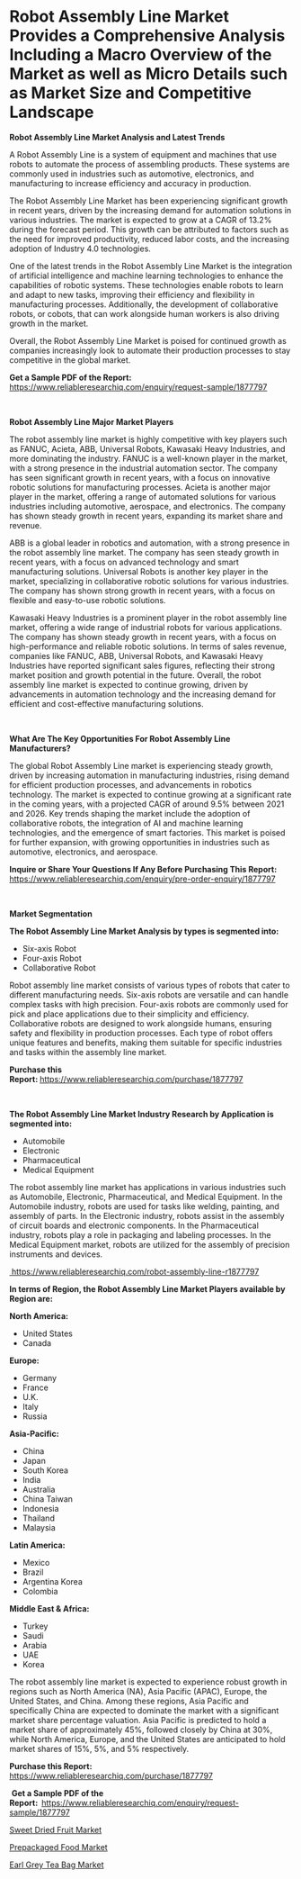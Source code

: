 <p><h1>Robot Assembly Line Market Provides a Comprehensive Analysis Including a Macro Overview of the Market as well as Micro Details such as Market Size and Competitive Landscape</h1></p><p><strong>Robot Assembly Line Market Analysis and Latest Trends</strong></p>
<p><p>A Robot Assembly Line is a system of equipment and machines that use robots to automate the process of assembling products. These systems are commonly used in industries such as automotive, electronics, and manufacturing to increase efficiency and accuracy in production.</p><p>The Robot Assembly Line Market has been experiencing significant growth in recent years, driven by the increasing demand for automation solutions in various industries. The market is expected to grow at a CAGR of 13.2% during the forecast period. This growth can be attributed to factors such as the need for improved productivity, reduced labor costs, and the increasing adoption of Industry 4.0 technologies.</p><p>One of the latest trends in the Robot Assembly Line Market is the integration of artificial intelligence and machine learning technologies to enhance the capabilities of robotic systems. These technologies enable robots to learn and adapt to new tasks, improving their efficiency and flexibility in manufacturing processes. Additionally, the development of collaborative robots, or cobots, that can work alongside human workers is also driving growth in the market.</p><p>Overall, the Robot Assembly Line Market is poised for continued growth as companies increasingly look to automate their production processes to stay competitive in the global market.</p></p>
<p><strong>Get a Sample PDF of the Report:&nbsp;</strong> <a href="https://www.reliableresearchiq.com/enquiry/request-sample/1877797">https://www.reliableresearchiq.com/enquiry/request-sample/1877797</a></p>
<p>&nbsp;</p>
<p><strong>Robot Assembly Line Major Market Players</strong></p>
<p><p>The robot assembly line market is highly competitive with key players such as FANUC, Acieta, ABB, Universal Robots, Kawasaki Heavy Industries, and more dominating the industry. FANUC is a well-known player in the market, with a strong presence in the industrial automation sector. The company has seen significant growth in recent years, with a focus on innovative robotic solutions for manufacturing processes. Acieta is another major player in the market, offering a range of automated solutions for various industries including automotive, aerospace, and electronics. The company has shown steady growth in recent years, expanding its market share and revenue.</p><p>ABB is a global leader in robotics and automation, with a strong presence in the robot assembly line market. The company has seen steady growth in recent years, with a focus on advanced technology and smart manufacturing solutions. Universal Robots is another key player in the market, specializing in collaborative robotic solutions for various industries. The company has shown strong growth in recent years, with a focus on flexible and easy-to-use robotic solutions.</p><p>Kawasaki Heavy Industries is a prominent player in the robot assembly line market, offering a wide range of industrial robots for various applications. The company has shown steady growth in recent years, with a focus on high-performance and reliable robotic solutions. In terms of sales revenue, companies like FANUC, ABB, Universal Robots, and Kawasaki Heavy Industries have reported significant sales figures, reflecting their strong market position and growth potential in the future. Overall, the robot assembly line market is expected to continue growing, driven by advancements in automation technology and the increasing demand for efficient and cost-effective manufacturing solutions.</p></p>
<p>&nbsp;</p>
<p><strong>What Are The Key Opportunities For Robot Assembly Line Manufacturers?</strong></p>
<p><p>The global Robot Assembly Line market is experiencing steady growth, driven by increasing automation in manufacturing industries, rising demand for efficient production processes, and advancements in robotics technology. The market is expected to continue growing at a significant rate in the coming years, with a projected CAGR of around 9.5% between 2021 and 2026. Key trends shaping the market include the adoption of collaborative robots, the integration of AI and machine learning technologies, and the emergence of smart factories. This market is poised for further expansion, with growing opportunities in industries such as automotive, electronics, and aerospace.</p></p>
<p><strong>Inquire or Share Your Questions If Any Before Purchasing This Report:</strong> <a href="https://www.reliableresearchiq.com/enquiry/pre-order-enquiry/1877797">https://www.reliableresearchiq.com/enquiry/pre-order-enquiry/1877797</a></p>
<p>&nbsp;</p>
<p><strong>Market Segmentation</strong></p>
<p><strong>The Robot Assembly Line Market Analysis by types is segmented into:</strong></p>
<p><ul><li>Six-axis Robot</li><li>Four-axis Robot</li><li>Collaborative Robot</li></ul></p>
<p><p>Robot assembly line market consists of various types of robots that cater to different manufacturing needs. Six-axis robots are versatile and can handle complex tasks with high precision. Four-axis robots are commonly used for pick and place applications due to their simplicity and efficiency. Collaborative robots are designed to work alongside humans, ensuring safety and flexibility in production processes. Each type of robot offers unique features and benefits, making them suitable for specific industries and tasks within the assembly line market.</p></p>
<p><strong>Purchase this Report:&nbsp;</strong><a href="https://www.reliableresearchiq.com/purchase/1877797">https://www.reliableresearchiq.com/purchase/1877797</a></p>
<p>&nbsp;</p>
<p><strong>The Robot Assembly Line Market Industry Research by Application is segmented into:</strong></p>
<p><ul><li>Automobile</li><li>Electronic</li><li>Pharmaceutical</li><li>Medical Equipment</li></ul></p>
<p><p>The robot assembly line market has applications in various industries such as Automobile, Electronic, Pharmaceutical, and Medical Equipment. In the Automobile industry, robots are used for tasks like welding, painting, and assembly of parts. In the Electronic industry, robots assist in the assembly of circuit boards and electronic components. In the Pharmaceutical industry, robots play a role in packaging and labeling processes. In the Medical Equipment market, robots are utilized for the assembly of precision instruments and devices.</p></p>
<p><a href="https://www.reliableresearchiq.com/robot-assembly-line-r1877797">&nbsp;https://www.reliableresearchiq.com/robot-assembly-line-r1877797</a></p>
<p><strong>In terms of Region, the Robot Assembly Line Market Players available by Region are:</strong></p>
<p>
    <p> <strong> North America: </strong>
        <ul>
            <li>United States</li>
            <li>Canada</li>
        </ul>
        </p> 
    <p> <strong> Europe: </strong>
        <ul>
            <li>Germany</li>
            <li>France</li>
            <li>U.K.</li>
            <li>Italy</li>
            <li>Russia</li>
        </ul>
        </p> 
    <p> <strong> Asia-Pacific: </strong>
        <ul>
            <li>China</li>
            <li>Japan</li>
            <li>South Korea</li>
            <li>India</li>
            <li>Australia</li>
            <li>China Taiwan</li>
            <li>Indonesia</li>
            <li>Thailand</li>
            <li>Malaysia</li>
        </ul>
        </p> 
    <p> <strong> Latin America: </strong>
        <ul>
            <li>Mexico</li>
            <li>Brazil</li>
            <li>Argentina Korea</li>
            <li>Colombia</li>
        </ul>
        </p> 
    <p> <strong> Middle East & Africa: </strong>
        <ul>
            <li>Turkey</li>
            <li>Saudi</li>
            <li>Arabia</li>
            <li>UAE</li>
            <li>Korea</li>
        </ul>
    </p>
    </p>
<p><p>The robot assembly line market is expected to experience robust growth in regions such as North America (NA), Asia Pacific (APAC), Europe, the United States, and China. Among these regions, Asia Pacific and specifically China are expected to dominate the market with a significant market share percentage valuation. Asia Pacific is predicted to hold a market share of approximately 45%, followed closely by China at 30%, while North America, Europe, and the United States are anticipated to hold market shares of 15%, 5%, and 5% respectively.</p></p>
<p><strong>Purchase this Report: </strong><a href="https://www.reliableresearchiq.com/purchase/1877797">https://www.reliableresearchiq.com/purchase/1877797</a></p>
<p>&nbsp;<strong>Get a Sample PDF of the Report:&nbsp;&nbsp;</strong><a href="https://www.reliableresearchiq.com/enquiry/request-sample/1877797">https://www.reliableresearchiq.com/enquiry/request-sample/1877797</a></p>
<p><strong></strong></p>
<p><p><a href="https://github.com/AbdulKoss18/Market-Research-Report-List-1/blob/main/sweet-dried-fruit-market.md">Sweet Dried Fruit Market</a></p><p><a href="https://github.com/garethgwrecovery/Market-Research-Report-List-1/blob/main/prepackaged-food-market.md">Prepackaged Food Market</a></p><p><a href="https://github.com/eliyamanson4561/Market-Research-Report-List-1/blob/main/earl-grey-tea-bag-market.md">Earl Grey Tea Bag Market</a></p></p>